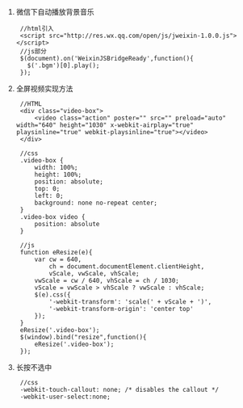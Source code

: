 1. 微信下自动播放背景音乐
		
		//html引入
		<script src="http://res.wx.qq.com/open/js/jweixin-1.0.0.js"></script>
		//js部分
		$(document).on('WeixinJSBridgeReady',function(){
          $('.bgm')[0].play();
    	});

2. 全屏视频实现方法

		//HTML
		<div class="video-box">
        	<video class="action" poster="" src="" preload="auto" width="640" height="1030" x-webkit-airplay="true" playsinline="true" webkit-playsinline="true"></video>
        </div>

		//css
		.video-box {
			width: 100%;
			height: 100%;
			position: absolute;
			top: 0;
			left: 0;
			background: none no-repeat center; 
		}
		.video-box video {
    		position: absolute
    	}

		//js
		function eResize(e){
	        var cw = 640,
	            ch = document.documentElement.clientHeight,
	            vScale, vwScale, vhScale;
	        vwScale = cw / 640, vhScale = ch / 1030;
	        vScale = vwScale > vhScale ? vwScale : vhScale;
	        $(e).css({
	            '-webkit-transform': 'scale(' + vScale + ')',
	            '-webkit-transform-origin': 'center top'
	        });
    	} 
	    eResize('.video-box');
	    $(window).bind("resize",function(){
	        eResize('.video-box');
	    });

3. 长按不选中
	
		//css
		-webkit-touch-callout: none; /* disables the callout */
		-webkit-user-select:none;
